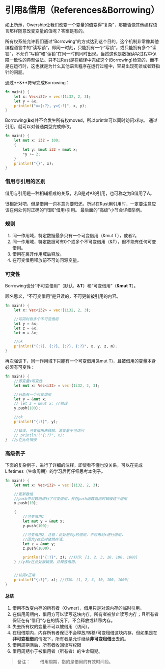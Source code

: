 # 引用&借用（References&Borrowing）


如上所示，Owership让我们改变一个变量的值变得“复杂”，那能否像其他编程语言那样随意改变变量的值呢？答案是有的。

所有权系统允许我们通过“Borrowing”的方式达到这个目的。这个机制非常像其他编程语言中的“读写锁”，即同一时刻，只能拥有一个“写锁”，或只能拥有多个“读锁”，不允许“写锁”和“读锁”在同一时刻同时出现。当然这也是数据读写过程中保障一致性的典型做法。只不过Rust是在编译中完成这个(Borrowing)检查的，而不是在运行时，这也就是为什么其他语言程序在运行过程中，容易出现死锁或者野指针的问题。


通过**&**符号完成Borrowing：

```rust
fn main() {
	let x: Vec<i32> = vec!(1i32, 2, 3);
	let y = &x;
	println!("x={:?}, y={:?}", x, y);
}
```

Borrowing(**&x**)并不会发生所有权moved，所以println可以同时访问x和y。
通过引用，就可以对普通类型完成修改。

```rust
fn main() {
	let mut x: i32 = 100;
	{
		let y: &mut i32 = &mut x;
		*y += 2;
	}
	println!("{}", x);
}
```

### 借用与引用的区别

借用与引用是一种相辅相成的关系，若B是对A的引用，也可称之为B借用了A。

很相近对吧，但是借用一词本意为要归还。所以在Rust用引用时，一定要注意应该在何处何时正确的“归回”借用/引用。
最后面的“高级”小节会详细举例。

### 规则

1. 同一作用域，特定数据最多只有一个可变借用（&mut T），或者2。
2. 同一作用域，特定数据可有0个或多个不可变借用（&T），但不能有任何可变借用。
3. 借用在离开作用域后释放。
4. 在可变借用释放前不可访问源变量。

### 可变性
Borrowing也分“不可变借用”（默认，**&T**）和“可变借用”（**&mut T**）。

顾名思义，“不可变借用”是只读的，不可更新被引用的内容。

```rust
fn main() {
	let x: Vec<i32> = vec!(1i32, 2, 3);

	//可同时有多个不可变借用
	let y = &x;
	let z = &x;
	let m = &x;

	//ok
	println!("{:?}, {:?}, {:?}, {:?}", x, y, z, m);
}
```

再次强调下，同一作用域下只能有一个可变借用(&mut T)，且被借用的变量本身必须有可变性 :

```rust
fn main() {
	//源变量x可变性
	let mut x: Vec<i32> = vec!(1i32, 2, 3);

	//只能有一个可变借用
	let y = &mut x;
	// let z = &mut x; //错误
    y.push(100);

	//ok
	println!("{:?}", y);

	//错误，可变借用未释放，源变量不可访问
	// println!("{:?}", x);
}  //y在此处销毁
```

### 高级例子
下面的复杂例子，进行了详细的注释，即使看不懂也没关系，可以在完成Lifetimes（生命周期）的学习后再仔细思考本例子。

```rust
fn main() {
	let mut x: Vec<i32> = vec!(1i32, 2, 3);

	//更新数组
	//push中对数组进行了可变借用，并在push函数退出时销毁这个借用
    x.push(10);

    {
	    //可变借用1
	    let mut y = &mut x;
        y.push(100);

        //可变借用2，注意：此处是对y的借用，不可再对x进行借用，
        //因为y在此时依然存活。
        let z = &mut y;
        z.push(1000);

	    println!("{:?}", z); //打印: [1, 2, 3, 10, 100, 1000]
    } //y和z在此处被销毁，并释放借用。


	//访问x正常
	println!("{:?}", x); //打印: [1, 2, 3, 10, 100, 1000]
}
```

#### 总结
1. 借用不改变内存的所有者（Owner），借用只是对源内存的临时引用。
2. 在借用周期内，借用方可以读写这块内存，所有者被禁止读写内存；且所有者保证在有“借用”存在的情况下，不会释放或转移内存。
3. 失去所有权的变量不可以被借用（访问）。
4. 在租借期内，内存所有者保证不会释放/转移/可变租借这块内存，但如果是在**非可变租借**的情况下，所有者是允许继续**非可变租借**出去的。
5. 借用周期满后，所有者收回读写权限
6. 借用周期小于被借用者（所有者）的生命周期。

> 备注：
>   　　借用周期，指的是借用的有效时间段。
